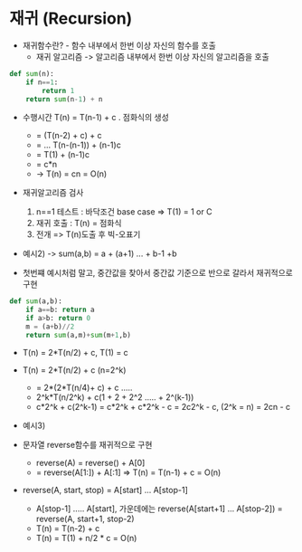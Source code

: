 # 재귀 (Recursion)

-   재귀함수란? - 함수 내부에서 한번 이상 자신의 함수를 호출
    -   재귀 알고리즘 -> 알고리즘 내부에서 한번 이상 자신의 알고리즘을 호출

```python
def sum(n):
    if n==1:
        return 1
    return sum(n-1) + n
```

-   수행시간 T(n) = T(n-1) + c . 점화식의 생성

    -   = (T(n-2) + c) + c
    -   = ... T(n-(n-1)) + (n-1)c
    -   = T(1) + (n-1)c
    -   = c\*n
    -   -> T(n) = cn = O(n)

-   재귀알고리즘 검사

    1. n==1 테스트 : 바닥조건 base case => T(1) = 1 or C
    2. 재귀 호출 : T(n) = 점화식
    3. 전개 => T(n)도출 후 빅-오표기

-   예시2) -> sum(a,b) = a + (a+1) ... + b-1 +b
-   첫번쨰 예시처럼 말고, 중간값을 찾아서 중간값 기준으로 반으로 갈라서 재귀적으로 구현

```python
def sum(a,b):
    if a==b: return a
    if a>b: return 0
    m = (a+b)//2
    return sum(a,m)+sum(m+1,b)
```

-   T(n) = 2\*T(n/2) + c, T(1) = c
-   T(n) = 2\*T(n/2) + c (n=2^k)

    -   = 2*(2*T(n/4)+ c) + c .....
    -   2^k\*T(n/2^k) + c(1 + 2 + 2^2 ..... + 2^(k-1))
    -   c\*2^k + c(2^k-1) = c\*2^k + c\*2^k - c = 2c2^k - c, (2^k = n) = 2cn - c

-   예시3)

*   문자열 reverse함수를 재귀적으로 구현

    -   reverse(A) = reverse() + A\[0\]
    -   = reverse(A\[1:\]) + A\[:1\] => T(n) = T(n-1) + c = O(n)

*   reverse(A, start, stop) = A\[start\] ... A\[stop-1\]
    -   A\[stop-1\] ..... A\[start\], 가운데에는 reverse(A\[start+1\] ... A\[stop-2\]) = reverse(A, start+1, stop-2)
    -   T(n) = T(n-2) + c
    -   T(n) = T(1) + n/2 \* c = O(n)

